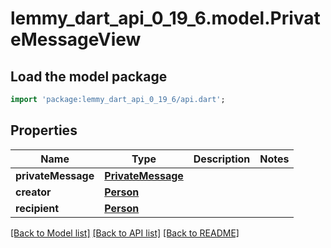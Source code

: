 # lemmy_dart_api_0_19_6.model.PrivateMessageView

## Load the model package
```dart
import 'package:lemmy_dart_api_0_19_6/api.dart';
```

## Properties
Name | Type | Description | Notes
------------ | ------------- | ------------- | -------------
**privateMessage** | [**PrivateMessage**](PrivateMessage.md) |  | 
**creator** | [**Person**](Person.md) |  | 
**recipient** | [**Person**](Person.md) |  | 

[[Back to Model list]](../README.md#documentation-for-models) [[Back to API list]](../README.md#documentation-for-api-endpoints) [[Back to README]](../README.md)


